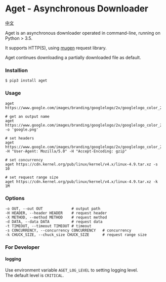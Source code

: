 # Aget - Asynchronous Downloader

[中文](https://github.com/PeterDing/aget/blob/master/README_zh.md)

Aget is an asynchronous downloader operated in command-line, running on Python > 3.5.

It supports HTTP(S), using [mugen](https://github.com/PeterDing/mugen) request library.

Aget continues downloading a partially downloaded file as default.

### Installion

```shell
$ pip3 install aget
```

### Usage

```shell
aget https://www.google.com/images/branding/googlelogo/2x/googlelogo_color_272x92dp.png

# get an output name
aget https://www.google.com/images/branding/googlelogo/2x/googlelogo_color_272x92dp.png -o 'google.png'

# set headers
aget https://www.google.com/images/branding/googlelogo/2x/googlelogo_color_272x92dp.png -H "User-Agent: Mozilla/5.0" -H "Accept-Encoding: gzip"

# set concurrency
aget https://cdn.kernel.org/pub/linux/kernel/v4.x/linux-4.9.tar.xz -s 10

# set request range size
aget https://cdn.kernel.org/pub/linux/kernel/v4.x/linux-4.9.tar.xz -k 1M
```

### Options

```shell
-o OUT, --out OUT             # output path
-H HEADER, --header HEADER    # request header
-X METHOD, --method METHOD    # request method
-d DATA, --data DATA          # request data
-t TIMEOUT, --timeout TIMEOUT # timeout
-s CONCURRENCY, --concurrency CONCURRENCY   # concurrency
-k CHUCK_SIZE, --chuck_size CHUCK_SIZE      # request range size
```

### For Developer

#### logging

Use environment variable `AGET_LOG_LEVEL` to setting logging level.  
The default level is `CRITICAL`.
